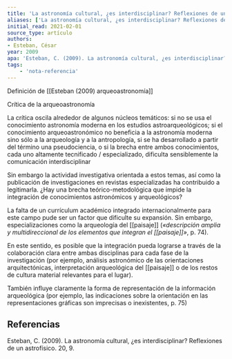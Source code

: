 ```yaml
---
title: 'La astronomía cultural, ¿es interdisciplinar? Reflexiones de un astrofísico'
aliases: ['La astronomía cultural, ¿es interdisciplinar? Reflexiones de un astrofísico', 'Esteban (2009)']
initial_read: 2021-02-01
source_type: artículo
authors: 
- Esteban, César
year: 2009
apa: 'Esteban, C. (2009). La astronomía cultural, ¿es interdisciplinar? Reflexiones de un astrofísico. 20, 9.'
tags: 
    - 'nota-referencia'
---
```


Definición de [[Esteban (2009) arqueoastronomía]]
 
Crítica de la arqueoastronomía

La crítica oscila alrededor de algunos núcleos temáticos: si no se usa el conocimiento astronomía moderna en los estudios astroarqueológicos; si el conocimiento arqueoastronómico no beneficia a la astronomía moderna sino sólo a la arqueología y a la antropología, si se ha desarrollado a partir del término una pseudociencia, o si la brecha entre ambos conocimientos, cada uno altamente tecnificado / especializado, dificulta sensiblemente la comunicación interdisciplinar

Sin embargo la actividad investigativa orientada a estos temas, así como la publicación de investigaciones en revistas especializadas ha contribuido a legitimarla. ¿Hay una brecha teórico-metodológica que impide la integración de conocimientos astronómicos y arqueológicos?

La falta de un currículum académico integrado internacionalmente para este campo pude ser un factor que dificulte su expansión. Sin embargo, especializaciones como la arqueología del [[paisaje]] (*«descripción amplia y multidireccional de los elementos que integran el [[paisaje]]»*, p. 74).

En este sentido, es posible que la integración pueda lograrse a través de la colaboración clara entre ambas disciplinas para cada fase de la investigación (por ejemplo, análisis astronómico de las orientaciones arquitectónicas, interpretación arqueológica del [[paisaje]] o de los restos de cultura material relevantes para el lugar).

También influye claramente la forma de representación de la información arqueológica (por ejemplo, las indicaciones sobre la orientación en las representaciones gráficas son imprecisas o inexistentes, p. 75)


## Referencias

Esteban, C. (2009). La astronomía cultural, ¿es interdisciplinar? Reflexiones de un astrofísico. 20, 9.

